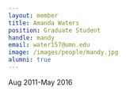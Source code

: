 ```yaml
---
layout: member
title: Amanda Waters
position: Graduate Student
handle: mandy
email: water157@umn.edu
image: /images/people/mandy.jpg
alumni: true
---
```


Aug 2011-May 2016